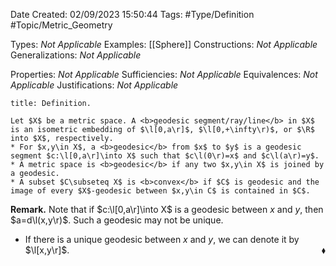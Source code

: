 <div class="topSpace"></div>

Date Created: 02/09/2023 15:50:44
Tags: #Type/Definition #Topic/Metric_Geometry

Types: <i>Not Applicable</i>
Examples: [[Sphere]]
Constructions: <i>Not Applicable</i>
Generalizations: <i>Not Applicable</i>

Properties: <i>Not Applicable</i>
Sufficiencies: <i>Not Applicable</i>
Equivalences: <i>Not Applicable</i>
Justifications: <i>Not Applicable</i>

``` ad-Definition
title: Definition.

Let $X$ be a metric space. A <b>geodesic segment/ray/line</b> in $X$ is an isometric embedding of $\l[0,a\r]$, $\l[0,+\infty\r)$, or $\R$ into $X$, respectively.
* For $x,y\in X$, a <b>geodesic</b> from $x$ to $y$ is a geodesic segment $c:\l[0,a\r]\into X$ such that $c\l(0\r)=x$ and $c\l(a\r)=y$.
* A metric space is <b>geodesic</b> if any two $x,y\in X$ is joined by a geodesic.
* A subset $C\subseteq X$ is <b>convex</b> if $C$ is geodesic and the image of every $X$-geodesic between $x,y\in C$ is contained in $C$.

```

<b>Remark.</b> Note that if $c:\l[0,a\r]\into X$ is a geodesic between $x$ and $y$, then $a=d\l(x,y\r)$. Such a geodesic may not be unique.
* If there is a unique geodesic between $x$ and $y$, we can denote it by $\l[x,y\r]$.<span style="float:right;">$\blacklozenge$</span>

